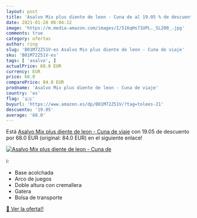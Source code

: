 ```yaml
---
layout: post
title: 'Asalvo Mix plus diente de leon - Cuna de al 19.05 % de descuento'
date: 2021-01-28 06:04:12
image: 'https://m.media-amazon.com/images/I/516qHs71UPL._SL200_.jpg'
comments: true
category: ofertas
author: ring
slug: 'B01M72Z51V-es Asalvo Mix plus diente de leon - Cuna de viaje'
sku: 'B01M72Z51V-es'
tags: [ 'asalvo', ]
actualPrice: 68.0 EUR
currency: EUR
price: 68.0
comparePrice: 84.0 EUR
prodname: 'Asalvo Mix plus diente de leon - Cuna de viaje'
country: 'es'
flag: '🇪🇸'
buyurl: 'https://www.amazon.es/dp/B01M72Z51V/?tag=tolees-21'
descuento: '19.05'
average: '68.0'
---
```


Está [Asalvo Mix plus diente de leon - Cuna de viaje](https://www.amazon.es/dp/B01M72Z51V/?tag=tolees-21) con 19.05 de descuento por 68.0 EUR (original: 84.0 EUR) en el siguiente enlace!

[![Asalvo Mix plus diente de leon - Cuna de](https://m.media-amazon.com/images/I/516qHs71UPL._SL200_.jpg)](https://www.amazon.es/dp/B01M72Z51V/?tag=tolees-21)

ℹ️:

- Base acolchada
- Arco de juegos
- Doble altura con cremallera
- Gatera
- Bolsa de transporte

[🛒 Ver la oferta!!](https://www.amazon.es/dp/B01M72Z51V/?tag=tolees-21)
